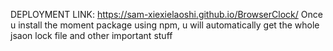 DEPLOYMENT LINK: https://sam-xiexielaoshi.github.io/BrowserClock/
Once u install the moment package using npm, u will automatically get the whole jsaon lock file and other important stuff 
